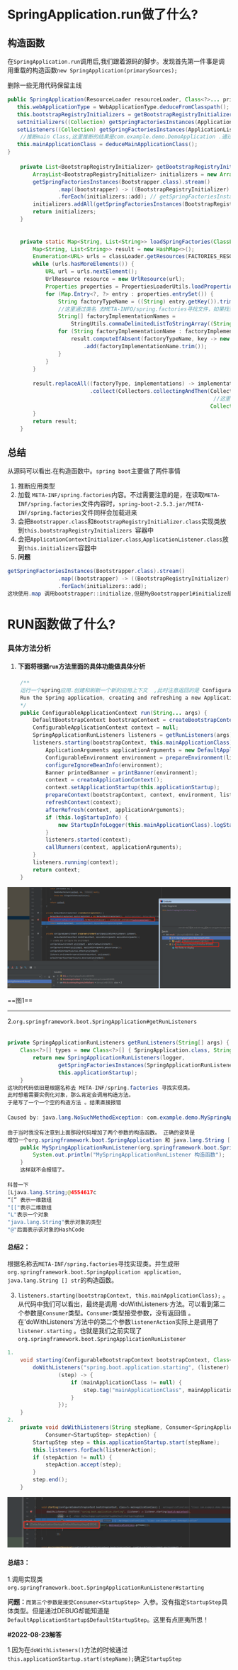 # SpringApplication.run做了什么?

## 构造函数

在`SpringApplication.run`调用后,我们跟着源码的脚步。发现首先第一件事是调用重载的构造函数`new SpringApplication(primarySources);`

删除一些无用代码保留主线

```java
public SpringApplication(ResourceLoader resourceLoader, Class<?>... primarySources) {
   this.webApplicationType = WebApplicationType.deduceFromClasspath(); //推断应用类型  WEB容器,REACTIVE,非嵌入式(也就是普通的容器)  这里pom.xml 没有应用web相关的依赖包 所以是普通容器 。判断也比较简单 根据反射类名
   this.bootstrapRegistryInitializers = getBootstrapRegistryInitializersFromSpringFactories(); //获取Bootstrapper 对应的实现类。因为是spring boot的项目。所以会默认的到META-INF/spring.factories文件中去寻找
   setInitializers((Collection) getSpringFactoriesInstances(ApplicationContextInitializer.class));
   setListeners((Collection) getSpringFactoriesInstances(ApplicationListener.class));
    //推断main Class,这里推断的结果是com.example.demo.DemoApplication .通过栈的方法名 是否包含main 判断
   this.mainApplicationClass = deduceMainApplicationClass();
}

	private List<BootstrapRegistryInitializer> getBootstrapRegistryInitializersFromSpringFactories() {
		ArrayList<BootstrapRegistryInitializer> initializers = new ArrayList<>();
		getSpringFactoriesInstances(Bootstrapper.class).stream()
				.map((bootstrapper) -> ((BootstrapRegistryInitializer) bootstrapper::initialize))
				.forEach(initializers::add); // getSpringFactoriesInstances() 最终调用 loadSpringFactories()
		initializers.addAll(getSpringFactoriesInstances(BootstrapRegistryInitializer.class));
		return initializers;
	}


	private static Map<String, List<String>> loadSpringFactories(ClassLoader classLoader) {
		Map<String, List<String>> result = new HashMap<>();
        Enumeration<URL> urls = classLoader.getResources(FACTORIES_RESOURCE_LOCATION);
        while (urls.hasMoreElements()) {
            URL url = urls.nextElement();
            UrlResource resource = new UrlResource(url);
            Properties properties = PropertiesLoaderUtils.loadProperties(resource);
            for (Map.Entry<?, ?> entry : properties.entrySet()) {
                String factoryTypeName = ((String) entry.getKey()).trim();
                //这里通过类名 去META-INFO/spring.factories寻找文件，如果找到了。那么就会加入到result集合中
                String[] factoryImplementationNames =
                    StringUtils.commaDelimitedListToStringArray((String) entry.getValue());
                for (String factoryImplementationName : factoryImplementationNames) {
                    result.computeIfAbsent(factoryTypeName, key -> new ArrayList<>())
                        .add(factoryImplementationName.trim());
                }
            }
        }
       
        result.replaceAll((factoryType, implementations) -> implementations.stream().distinct()
                          .collect(Collectors.collectingAndThen(Collectors.toList(), 
                                                                 //这里构建了不可变list
                                                                Collections::unmodifiableList)));
		}
		return result;
	}


```

## 总结

从源码可以看出.在构造函数中。`spring boot`主要做了两件事情

1. 推断应用类型
2. 加载 `META-INF/spring.factories`内容。不过需要注意的是，在读取`META-INF/spring.factories`文件内容时，`spring-boot-2.5.3.jar/META-INF/spring.factories`文件同样会加载进来
3. 会把`Bootstrapper.class`和`BootstrapRegistryInitializer.class`实现类放到`this.bootstrapRegistryInitializers `容器中
4. 会把`ApplicationContextInitializer.class`,`ApplicationListener.class`放到`this.initializers`容器中
5.  **问题**
```java
getSpringFactoriesInstances(Bootstrapper.class).stream()
				.map((bootstrapper) -> ((BootstrapRegistryInitializer) bootstrapper::initialize))
				.forEach(initializers::add);
这块使用.map 调用bootstrapper::initialize,但是MyBootstrapper1#initialize却没有执行，而是后面才执行!
```





# RUN函数做了什么?

### 具体方法分析

1. #### 下面将根据`run`方法里面的具体功能做具体分析

```java
	/**
	运行一个spring应用.创建和刷新一个新的应用上下文  ,此时注意返回的是 ConfigurableApplicationContext
	Run the Spring application, creating and refreshing a new ApplicationContext.
	*/
	public ConfigurableApplicationContext run(String... args) {
		DefaultBootstrapContext bootstrapContext = createBootstrapContext(); //1.创建默认的DefaultBootstrapContext,此时会调用this.bootstrapRegistryInitializers的initialize方法.如下图1所示。此时我们注入了两个  所以会依次调用
		ConfigurableApplicationContext context = null;
		SpringApplicationRunListeners listeners = getRunListeners(args); // 2.这里会把定义中META-INF/spring.factories  org.springframework.boot.SpringApplicationRunListener 的实现类实例化取出来
		listeners.starting(bootstrapContext, this.mainApplicationClass);
			ApplicationArguments applicationArguments = new DefaultApplicationArguments(args);
			ConfigurableEnvironment environment = prepareEnvironment(listeners, bootstrapContext, applicationArguments);
			configureIgnoreBeanInfo(environment);
			Banner printedBanner = printBanner(environment);
			context = createApplicationContext();
			context.setApplicationStartup(this.applicationStartup);
			prepareContext(bootstrapContext, context, environment, listeners, applicationArguments, printedBanner);
			refreshContext(context);
			afterRefresh(context, applicationArguments);
			if (this.logStartupInfo) {
				new StartupInfoLogger(this.mainApplicationClass).logStarted(getApplicationLog(), stopWatch);
			}
			listeners.started(context);
			callRunners(context, applicationArguments);
		}
		listeners.running(context);
		return context;
	}


```


![image-20210820114332365](../img/spring/image-20210820114332365.png)

==图1==

------



2.`org.springframework.boot.SpringApplication#getRunListeners`  

```java
	
private SpringApplicationRunListeners getRunListeners(String[] args) {
	Class<?>[] types = new Class<?>[] { SpringApplication.class, String[].class }; //注意这里
		return new SpringApplicationRunListeners(logger,
				getSpringFactoriesInstances(SpringApplicationRunListener.class, types, this, args),
				this.applicationStartup);
	}
这块的代码依旧是根据名称去 META-INF/spring.factories 寻找实现类。
此时想着需要实例化对象，那么肯定会调用构造方法。
于是写了一个一个空的构造方法 。结果直接报错 

Caused by: java.lang.NoSuchMethodException: com.example.demo.MySpringApplicationRunListener.<init>(org.springframework.boot.SpringApplication, [Ljava.lang.String;)

由于当时我没有注意到上面那段代码增加了两个参数的构造函数。 正确的姿势是
增加一个org.springframework.boot.SpringApplication 和 java.lang.String [] 的构造参数
    public MySpringApplicationRunListener(org.springframework.boot.SpringApplication application, java.lang.String [] str) {
        System.out.println("MySpringApplicationRunListener 构造函数");
    }
    这样就不会报错了。

科普一下
[Ljava.lang.String;@4554617c
“[” 表示一维数组
"[["表示二维数组
"L"表示一个对象
"java.lang.String"表示对象的类型
"@"后面表示该对象的HashCode

```

#### 总结2：

​	根据名称去` META-INF/spring.factories `寻找实现类。并生成带`org.springframework.boot.SpringApplication application, java.lang.String [] str`的构造函数。


3. `listeners.starting(bootstrapContext, this.mainApplicationClass);` 。从代码中我们可以看出，最终是调用 ·doWithListeners·方法。可以看到第二个参数是`Consumer`类型。`Consumer`类型接受参数，没有返回值  。在'doWithListeners'方法中的第二个参数`listenerAction`实际上是调用了 `listener.starting` 。也就是我们之前实现了`org.springframework.boot.SpringApplicationRunListener`

   

```java
1.
	void starting(ConfigurableBootstrapContext bootstrapContext, Class<?> mainApplicationClass) {
		doWithListeners("spring.boot.application.starting", (listener) -> listener.starting(bootstrapContext),
				(step) -> {
					if (mainApplicationClass != null) {
						step.tag("mainApplicationClass", mainApplicationClass.getName());
					}
				});
	}
2.
	private void doWithListeners(String stepName, Consumer<SpringApplicationRunListener> listenerAction,
			Consumer<StartupStep> stepAction) {
		StartupStep step = this.applicationStartup.start(stepName);
		this.listeners.forEach(listenerAction);
		if (stepAction != null) {
			stepAction.accept(step);
		}
		step.end();
	}				

```

![image-20210820153640478](../img/spring/image-20210820153640478.png)

#### 总结3：

​	1.调用实现类`org.springframework.boot.SpringApplicationRunListener#starting`

**问题：**`而第三个参数是接受Consumer<StartupStep> `入参。没有指定`StartupStep`具体类型。但是通过DEBUG却能知道是`DefaultApplicationStartup$DefaultStartupStep`。这里有点匪夷所思！

**#2022-08-23解答**

1.因为在`doWithListeners()`方法的时候通过` this.applicationStartup.start(stepName);`确定`StartupStep`

